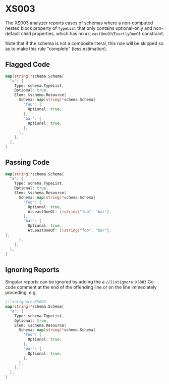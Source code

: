 # XS003

The XS003 analyzer reports cases of schemas where a non-computed nested block property of `TypeList` that only contains optional-only and non-default child properties, which has no `AtLeastOneOf`/`ExactlyOneOf` constraint.

Note that if the schema is not a composite literal, this rule will be skipped so as to make this rule "complete" (less estimation).

## Flagged Code

```go
map[string]*schema.Schema{
  "a": {
    Type: schema.TypeList,
    Optional: true,
    Elem: &schema.Resource{
      Schema: map[string]*schema.Schema{
        "foo": {
          Optional: true,
        },
        "bar": {
          Optional: true,
        },
      },
    },
  },
}
```

## Passing Code

```go
map[string]*schema.Schema{
  "a": {
    Type: schema.TypeList,
    Optional: true,
    Elem: &schema.Resource{
      Schema: map[string]*schema.Schema{
        "foo": {
          Optional: true,
          AtLeastOneOf: []string{"foo", "bar"},
        },
        "bar": {
          Optional: true,
		  AtLeastOneOf: []string{"foo", "bar"},
},
      },
    },
  },
}
```

## Ignoring Reports

Singular reports can be ignored by adding the a `//lintignore:XS003` Go code comment at the end of the offending line or on the line immediately proceding, e.g.

```go
//lintignore:XS003
map[string]*schema.Schema{
  "a": {
    Type: schema.TypeList,
    Optional: true,
    Elem: &schema.Resource{
      Schema: map[string]*schema.Schema{
        "foo": {
          Optional: true,
        },
        "bar": {
          Optional: true,
        },
      },
    },
  },
}
```

